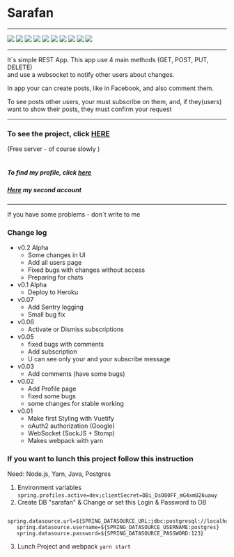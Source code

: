 # Sarafan

------------------

![](https://img.shields.io/badge/Java-007396?style=for-the-badge&logo=Java)
![](https://img.shields.io/badge/Spring-6DB33F?style=for-the-badge&logo=Spring&logoColor=white)
![](https://img.shields.io/badge/Hibernate-59666C?style=for-the-badge&logo=Hibernate)
![](https://img.shields.io/badge/PostgreSQL-4169E1?style=for-the-badge&logo=PostgreSQL&logoColor=white)
![](https://img.shields.io/badge/Gradle-02303A?style=for-the-badge&logo=Gradle)
![](https://img.shields.io/badge/Vue.js-4FC08D?style=for-the-badge&logo=Vue.js&logoColor=white)
![](https://img.shields.io/badge/Vuetify-1867C0?style=for-the-badge&logo=Vuetify)
![](https://img.shields.io/badge/Webpack-F16822?style=for-the-badge&logo=Webpack&logoColor=white)
![](https://img.shields.io/badge/Yarn-2C8EBB?style=for-the-badge&logo=Yarn&logoColor=white)
![](https://img.shields.io/badge/Sentry-362D59?style=for-the-badge&logo=Sentry)

-----------

It`s simple REST App. This app use 4 main methods (GET, POST, PUT, DELETE) <br/>
and use a websocket to notify other users about changes.

In app your can create posts, like in Facebook, and also comment them.

To see posts other users, your must subscribe on them, and, 
if they(users) want to show their posts, 
they must confirm your request

--------

### To see the project, click [HERE](https://sarafan-houston.herokuapp.com) 
(Free server - of course slowly ) <br/> <br/>

##### To find my profile, click [here](https://sarafan-houston.herokuapp.com/user/103707175637626812043)

##### [Here](https://sarafan-houston.herokuapp.com/user/108210505017070379863) my second account

----------

If you have some problems - don`t write to me

### Change log
* v0.2 Alpha
  - Some changes in UI
  - Add all users page
  - Fixed bugs with changes without access
  - Preparing for chats
* v0.1 Alpha
  - Deploy to Heroku
* v0.07
  - Add Sentry logging
  - Small bug fix
* v0.06
  - Activate or Dismiss subscriptions
* v0.05
  - fixed bugs with comments
  - Add subscription
  - U can see only your and your subscribe message
* v0.03
  - Add comments (have some bugs)
* v0.02
  - Add Profile page
  - fixed some bugs
  - some changes for stable working
* v0.01
  - Make first Styling with Vuetify
  - oAuth2 authorization (Google)
  - WebSocket (SockJS + Stomp)
  - Makes webpack with yarn


### If you want to lunch this project follow this instruction
 Need: Node.js, Yarn, Java, Postgres

1. Environment variables ```spring.profiles.active=dev;clientSecret=DBi_DsO80FF_mG4xmU26uawy``` 
2. Create DB "sarafan" & Change or set this Login & Password to DB 
```
   spring.datasource.url=${SPRING_DATASOURCE_URL:jdbc:postgresql://localhost/sarafan}
   spring.datasource.username=${SPRING_DATASOURCE_USERNAME:postgres}
   spring.datasource.password=${SPRING_DATASOURCE_PASSWORD:123} 
   ```
3. Lunch Project and webpack ```yarn start```
 
